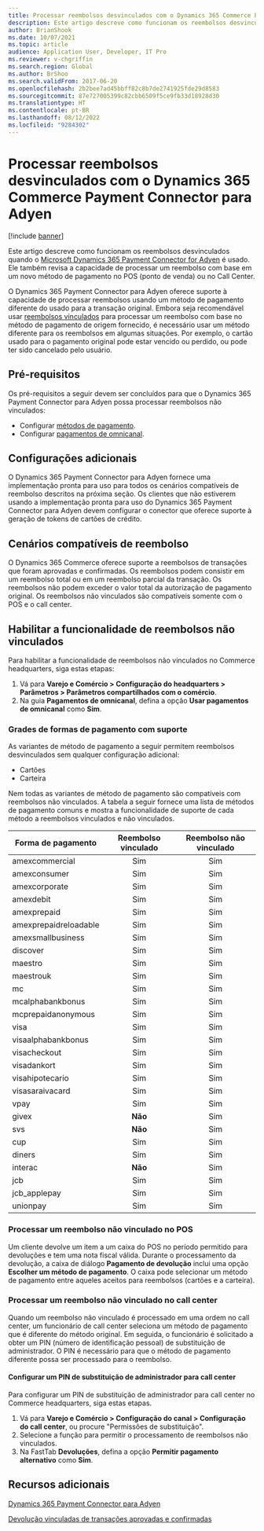 ```yaml
---
title: Processar reembolsos desvinculados com o Dynamics 365 Commerce Payment Connector para Adyen
description: Este artigo descreve como funcionam os reembolsos desvinculados quando o Microsoft Dynamics 365 Payment Connector para Adyen é usado.
author: BrianShook
ms.date: 10/07/2021
ms.topic: article
audience: Application User, Developer, IT Pro
ms.reviewer: v-chgriffin
ms.search.region: Global
ms.author: BrShoo
ms.search.validFrom: 2017-06-20
ms.openlocfilehash: 2b2bee7ad45bbff82c8b7de2741925fde29d8583
ms.sourcegitcommit: 87e727005399c82cbb6509f5ce9fb33d18928d30
ms.translationtype: HT
ms.contentlocale: pt-BR
ms.lasthandoff: 08/12/2022
ms.locfileid: "9284302"
---
```

# <a name="process-unlinked-refunds-with-the-dynamics-365-commerce-payment-connector-for-adyen"></a>Processar reembolsos desvinculados com o Dynamics 365 Commerce Payment Connector para Adyen

[!include [banner](../includes/banner.md)]

Este artigo descreve como funcionam os reembolsos desvinculados quando o [Microsoft Dynamics 365 Payment Connector for Adyen](adyen-connector.md) é usado. Ele também revisa a capacidade de processar um reembolso com base em um novo método de pagamento no POS (ponto de venda) ou no Call Center.

O Dynamics 365 Payment Connector para Adyen oferece suporte à capacidade de processar reembolsos usando um método de pagamento diferente do usado para a transação original. Embora seja recomendável usar [reembolsos vinculados](linked-refunds.md) para processar um reembolso com base no método de pagamento de origem fornecido, é necessário usar um método diferente para os reembolsos em algumas situações. Por exemplo, o cartão usado para o pagamento original pode estar vencido ou perdido, ou pode ter sido cancelado pelo usuário.

## <a name="prerequisites"></a>Pré-requisitos

Os pré-requisitos a seguir devem ser concluídos para que o Dynamics 365 Payment Connector para Adyen possa processar reembolsos não vinculados:

- Configurar [métodos de pagamento](../payment-methods.md).
- Configurar [pagamentos de omnicanal](../omni-channel-payments.md).

## <a name="additional-configuration"></a>Configurações adicionais

O Dynamics 365 Payment Connector para Adyen fornece uma implementação pronta para uso para todos os cenários compatíveis de reembolso descritos na próxima seção. Os clientes que não estiverem usando a implementação pronta para uso do Dynamics 365 Payment Connector para Adyen devem configurar o conector que oferece suporte à geração de tokens de cartões de crédito.

## <a name="supported-refund-scenarios"></a>Cenários compatíveis de reembolso

O Dynamics 365 Commerce oferece suporte a reembolsos de transações que foram aprovadas e confirmadas. Os reembolsos podem consistir em um reembolso total ou em um reembolso parcial da transação. Os reembolsos não podem exceder o valor total da autorização de pagamento original. Os reembolsos não vinculados são compatíveis somente com o POS e o call center.

## <a name="enable-unlinked-refunds-functionality"></a>Habilitar a funcionalidade de reembolsos não vinculados

Para habilitar a funcionalidade de reembolsos não vinculados no Commerce headquarters, siga estas etapas:

1. Vá para **Varejo e Comércio \> Configuração do headquarters \> Parâmetros \> Parâmetros compartilhados com o comércio**.
1. Na guia **Pagamentos de omnicanal**, defina a opção **Usar pagamentos de omnicanal** como **Sim**.

### <a name="supported-payment-method-variants"></a>Grades de formas de pagamento com suporte

As variantes de método de pagamento a seguir permitem reembolsos desvinculados sem qualquer configuração adicional:

- Cartões
- Carteira

Nem todas as variantes de método de pagamento são compatíveis com reembolsos não vinculados. A tabela a seguir fornece uma lista de métodos de pagamento comuns e mostra a funcionalidade de suporte de cada método a reembolsos vinculados e não vinculados.

| Forma de pagamento        | Reembolso vinculado | Reembolso não vinculado |
|-----------------------|:-------------:|:---------------:|
| amexcommercial        | Sim           | Sim             |
| amexconsumer          | Sim           | Sim             |
| amexcorporate         | Sim           | Sim             |
| amexdebit             | Sim           | Sim             |
| amexprepaid           | Sim           | Sim             |
| amexprepaidreloadable | Sim           | Sim             |
| amexsmallbusiness     | Sim           | Sim             |
| discover              | Sim           | Sim             |
| maestro               | Sim           | Sim             |
| maestrouk             | Sim           | Sim             |
| mc                    | Sim           | Sim             |
| mcalphabankbonus      | Sim           | Sim             |
| mcprepaidanonymous    | Sim           | Sim             |
| visa                  | Sim           | Sim             |
| visaalphabankbonus    | Sim           | Sim             |
| visacheckout          | Sim           | Sim             |
| visadankort           | Sim           | Sim             |
| visahipotecario       | Sim           | Sim             |
| visasaraivacard       | Sim           | Sim             |
| vpay                  | Sim           | Sim             |
| givex                 | **Não**        | Sim             |
| svs                   | **Não**        | Sim             |
| cup                   | Sim           | Sim             |
| diners                | Sim           | Sim             |
| interac               | **Não**        | Sim             |
| jcb                   | Sim           | Sim             |
| jcb_applepay          | Sim           | Sim             |
| unionpay              | Sim           | Sim             |

### <a name="process-an-unlinked-refund-in-pos"></a>Processar um reembolso não vinculado no POS

Um cliente devolve um item a um caixa do POS no período permitido para devoluções e tem uma nota fiscal válida. Durante o processamento da devolução, a caixa de diálogo **Pagamento de devolução** inclui uma opção **Escolher um método de pagamento**. O caixa pode selecionar um método de pagamento entre aqueles aceitos para reembolsos (cartões e a carteira).

### <a name="process-an-unlinked-refund-in-call-center"></a>Processar um reembolso não vinculado no call center

Quando um reembolso não vinculado é processado em uma ordem no call center, um funcionário de call center seleciona um método de pagamento que é diferente do método original. Em seguida, o funcionário é solicitado a obter um PIN (número de identificação pessoal) de substituição de administrador. O PIN é necessário para que o método de pagamento diferente possa ser processado para o reembolso.

#### <a name="set-up-an-administrator-override-pin-for-call-center"></a>Configurar um PIN de substituição de administrador para call center

Para configurar um PIN de substituição de administrador para call center no Commerce headquarters, siga estas etapas.

1. Vá para **Varejo e Comércio \> Configuração do canal \> Configuração do call center**, ou procure "Permissões de substituição".
1. Selecione a função para permitir o processamento de reembolsos não vinculados.
1. Na FastTab **Devoluções**, defina a opção **Permitir pagamento alternativo** como **Sim**.

## <a name="additional-resources"></a>Recursos adicionais

[Dynamics 365 Payment Connector para Adyen](adyen-connector.md)

[Devolução vinculadas de transações aprovadas e confirmadas](linked-refunds.md)

